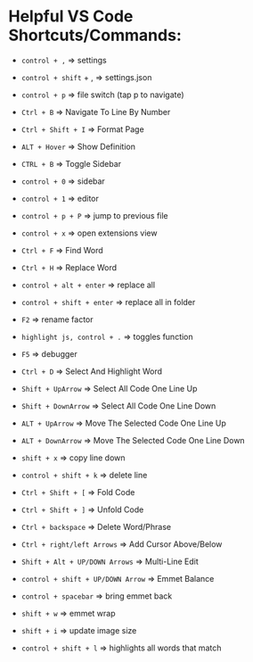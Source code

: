 # **Helpful VS Code Shortcuts/Commands:**

- ```control + ,``` => settings
- ```control + shift``` + , => settings.json
- ```control + p``` => file switch (tap p to navigate)
- ```Ctrl + B``` => Navigate To Line By Number
- ```Ctrl + Shift + I``` => Format Page
- ```ALT + Hover``` => Show Definition

- ```CTRL + B``` => Toggle Sidebar
- ```control + 0``` => sidebar
- ```control + 1``` => editor
- ```control + p + P``` => jump to previous file
- ```control + x``` => open extensions view

- ```Ctrl + F``` => Find Word
- ```Ctrl + H``` => Replace Word
- ```control + alt + enter``` => replace all
- ```control + shift + enter``` => replace all in folder
- ```F2``` => rename factor
- ```highlight js, control + .``` => toggles function
- ```F5``` => debugger

- ```Ctrl + D``` => Select And Highlight Word
- ```Shift + UpArrow``` => Select All Code One Line Up
- ```Shift + DownArrow``` => Select All Code One Line Down
- ```ALT + UpArrow``` => Move The Selected Code One Line Up
- ```ALT + DownArrow``` => Move The Selected Code One Line Down
- ```shift + x``` => copy line down
- ```control + shift + k``` => delete line
- ```Ctrl + Shift + [``` => Fold Code
- ```Ctrl + Shift + ]``` => Unfold Code
- ```Ctrl + backspace``` => Delete Word/Phrase
- ```Ctrl + right/left Arrows``` => Add Cursor Above/Below
- ```Shift + Alt + UP/DOWN Arrows``` => Multi-Line Edit

- ```control + shift + UP/DOWN Arrow``` => Emmet Balance
- ```control + spacebar``` => bring emmet back
- ```shift + w``` => emmet wrap
- ```shift + i``` => update image size
- ```control + shift + l``` => highlights all words that match